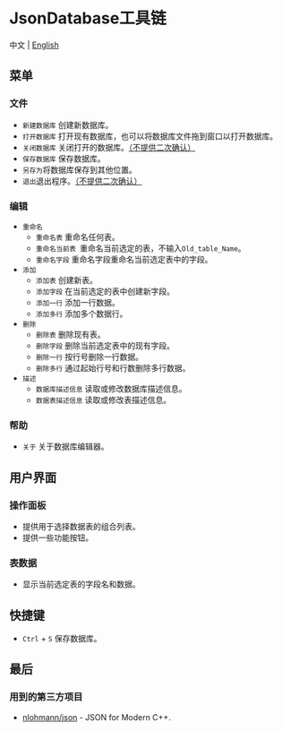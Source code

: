# JsonDatabase工具链

中文 | [English](http://www.github.com/Coder33485/JsonDatabaseToolchain/blob/master/README.md)

## 菜单

### 文件

- `新建数据库` 创建新数据库。
- `打开数据库` 打开现有数据库，也可以将数据库文件拖到窗口以打开数据库。
- `关闭数据库` 关闭打开的数据库。<u>（不提供二次确认）</u>
- `保存数据库` 保存数据库。
- `另存为`将数据库保存到其他位置。
- `退出`退出程序。<u>（不提供二次确认）</u>

### 编辑

- `重命名`
	- `重命名表` 重命名任何表。
	- `重命名当前表 `重命名当前选定的表，不输入`Old_table_Name`。
	- `重命名字段` 重命名字段重命名当前选定表中的字段。
- `添加`
	- `添加表` 创建新表。
	- `添加字段` 在当前选定的表中创建新字段。
	- `添加一行` 添加一行数据。
	- `添加多行` 添加多个数据行。
- `删除`
	- `删除表` 删除现有表。
	- `删除字段` 删除当前选定表中的现有字段。
	- `删除一行` 按行号删除一行数据。
	- `删除多行` 通过起始行号和行数删除多行数据。
- `描述`
	- `数据库描述信息` 读取或修改数据库描述信息。
	- `数据表描述信息` 读取或修改表描述信息。

### 帮助

- `关于` 关于数据库编辑器。

## 用户界面

### 操作面板

- 提供用于选择数据表的组合列表。
- 提供一些功能按钮。

### 表数据

- 显示当前选定表的字段名和数据。

## 快捷键

- `Ctrl` + `S` 保存数据库。

## 最后

### 用到的第三方项目

- [nlohmann/json](https://github.com/nlohmann/json) - JSON for Modern C++.
